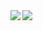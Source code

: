 
<!--
**konekato/konekato** is a ✨ _special_ ✨ repository because its `README.md` (this file) appears on your GitHub profile.

Here are some ideas to get you started:

- 🔭 I’m currently working on ...
- 🌱 I’m currently learning ...
- 👯 I’m looking to collaborate on ...
- 🤔 I’m looking for help with ...
- 💬 Ask me about ...
- 📫 How to reach me: ...
- 😄 Pronouns: ...
- ⚡ Fun fact: ...
-->

<a href="">
  <img align="left" src="https://github-readme-stats.vercel.app/api?username=konekato&theme=great-gatsby&show_icons=true&count_private=true" />
</a>
<a href="">
  <img align="left" src="https://github-readme-stats.vercel.app/api/top-langs/?username=konekato&layout=compact&theme=great-gatsby&show_icons=true" />
</a>
